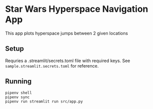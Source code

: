 # Star Wars Hyperspace Navigation App
This app plots hyperspace jumps between 2 given locations

## Setup
Requries a .streamlit/secrets.toml file with required keys. See `sample.streamlit.secrets.toml` for reference.

## Running
```
pipenv shell
pipenv sync
pipenv run streamlit run src/app.py
```